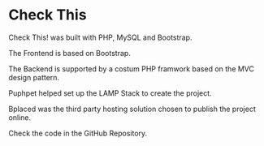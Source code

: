 # Check This
Check This! was built with PHP, MySQL and Bootstrap.

The Frontend is based on Bootstrap.

The Backend is supported by a costum PHP framwork based on the MVC design pattern.

Puphpet helped set up the LAMP Stack to create the project.

Bplaced was the third party hosting solution chosen to publish the project online.

Check the code in the GitHub Repository.
